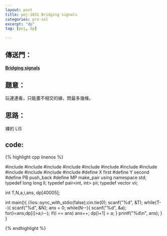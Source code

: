 ```yaml
---
layout: post
title: poj-1631 Bridging signals
categories: pro-sol
excerpt: "dp"
tag: [poj, dp]

---
```


## 傳送門：

#### [Bridging signals](http://poj.org/problem?id=1631)

## 題意：

玩連連看，只能畫不相交的線，問最多幾條。

## 思路：

裸的 LIS

## code:

{% highlight cpp linenos %}

#include <iostream>
#include <cmath>
#include <cstring>
#include <utility>
#include <algorithm>
#include <functional>
#include <vector>
#include <map>
#include <set>
#include <queue>
#include <sstream>
#include <string>
#define X first
#define Y second
#define PB push_back
#define MP make_pair
using namespace std;
typedef long long ll;
typedef pair<int, int> pii;
typedef vector<pii> vii;

int T,N,a,i,ans, dp[40005];

int main(){
  //ios::sync_with_stdio(false);cin.tie(0);
  scanf("%d", &T);
  while(T--){
    scanf("%d", &N);
    ans = 0;
    while(N--){
      scanf("%d", &a);
      for(i=ans;dp[i]>a;i--);
      if(i == ans)
        ans++;
      dp[i+1] = a;
    }
    printf("%d\n", ans);
  }
}

{% endhighlight %}

